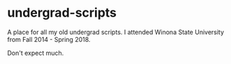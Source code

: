 # undergrad-scripts

A place for all my old undergrad scripts. I attended Winona State University from Fall 2014 - Spring 2018.

Don't expect much.
